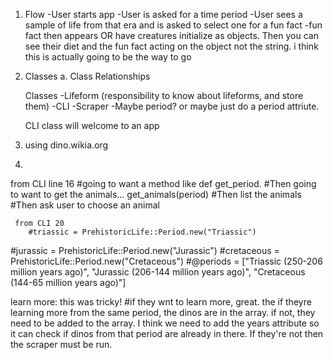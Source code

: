 




1.  Flow
    -User starts app 
    -User is asked for a time period 
    -User sees a sample of life from that era and is asked to select one for a fun fact 
    -fun fact then appears 
OR  have creatures initialize as objects.  Then you can see their diet and the fun fact acting on the object not the string.  i think this is actually going to be the way to go  
    

2.  Classes 
    a.  Class Relationships


    Classes
      -Lifeform (responsibility to know about lifeforms, and store them)
      -CLI
      -Scraper 
      -Maybe period?  or maybe just do a period attriute.  
      
      
      CLI class will welcome to an app 
      
3.  using dino.wikia.org 
4.  





from CLI line 16
   #going to want a method like def get_period.
     #Then going to want to get the animals... get_animals(period)
     #Then list the animals 
     #Then ask user to choose an animal 
     
     from CLI 20
        #triassic = PrehistoricLife::Period.new("Triassic")
   #jurassic = PrehistoricLife::Period.new("Jurassic")
   #cretaceous = PrehistoricLife::Period.new("Cretaceous")
    #@periods = ["Triassic (250-206 million years ago)", "Jurassic (206-144 million years ago)", "Cretaceous (144-65 million years ago)"]
    
    
    
  learn more:  this was tricky!  #if they wnt to learn more, great.  the if theyre learning more from the same period, the dinos are in the array.  if not, they need to be added to the array.  I think we need to add the years attribute so it can check if dinos from that period are already in there.  If they're not then the scraper must be run.  